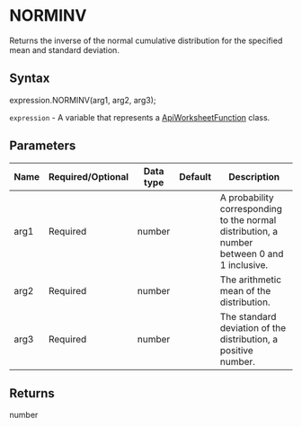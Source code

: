 # NORMINV

Returns the inverse of the normal cumulative distribution for the specified mean and standard deviation.

## Syntax

expression.NORMINV(arg1, arg2, arg3);

`expression` - A variable that represents a [ApiWorksheetFunction](../ApiWorksheetFunction.md) class.

## Parameters

| **Name** | **Required/Optional** | **Data type** | **Default** | **Description** |
| ------------- | ------------- | ------------- | ------------- | ------------- |
| arg1 | Required | number |  | A probability corresponding to the normal distribution, a number between 0 and 1 inclusive. |
| arg2 | Required | number |  | The arithmetic mean of the distribution. |
| arg3 | Required | number |  | The standard deviation of the distribution, a positive number. |

## Returns

number